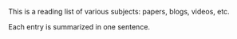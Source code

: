 This is a reading list of various subjects: papers, blogs, videos, etc.



Each entry is summarized in one sentence. 